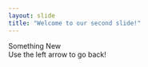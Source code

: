 ```yaml
---
layout: slide
title: "Welcome to our second slide!"
---
```

Something New   
Use the left arrow to go back!
